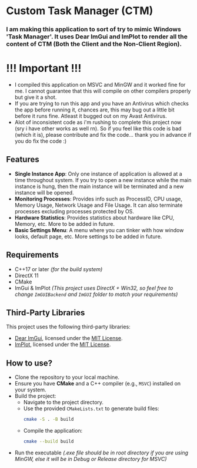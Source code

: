 # Custom Task Manager (CTM)

### I am making this application to sort of try to mimic Windows 'Task Manager'. It uses Dear ImGui and ImPlot to render all the content of CTM (Both the Client and the Non-Client Region).

# !!! Important !!!
- I compiled this application on MSVC and MinGW and it worked fine for me. I cannot guarantee that this will compile on other compilers properly but give it a shot.
- If you are trying to run this app and you have an Antivirus which checks the app before running it, chances are, this may bug out a little bit before it runs fine. Atleast it bugged out on my Avast Antivirus.
- Alot of inconsistent code as i'm rushing to complete this project now (sry i have other works as well rn). So if you feel like this code is bad (which it is), please contribute and fix the code... thank you in advance if you do fix the code :)

## Features
- **Single Instance App**: Only one instance of application is allowed at a time throughout system. If you try to open a new instance while the main instance is hung, then the main instance will be terminated and a new instance will be opened.
- **Monitoring Processes**: Provides info such as ProcessID, CPU usage, Memory Usage, Network Usage and File Usage. It can also terminate processes excluding processes protected by OS.
- **Hardware Statistics**: Provides statistics about hardware like CPU, Memory, etc. More to be added in future.
- **Basic Settings Menu**: A menu where you can tinker with how window looks, default page, etc. More settings to be added in future.

## Requirements
- C++17 or later _(for the build system)_
- DirectX 11
- CMake
- ImGui & ImPlot _(This project uses DirectX + Win32, so feel free to change `ImGUIBackend` and `ImGUI` folder to match your requirements)_

## Third-Party Libraries
This project uses the following third-party libraries:

- [Dear ImGui](https://github.com/ocornut/imgui), licensed under the [MIT License](ImGUI/LICENSE.txt).
- [ImPlot](https://github.com/epezent/implot), licensed under the [MIT License](ImPlot/LICENSE).

## How to use?
- Clone the repository to your local machine.
- Ensure you have **CMake** and a C++ compiler (e.g., `MSVC`) installed on your system.
- Build the project:
   - Navigate to the project directory.
   - Use the provided `CMakeLists.txt` to generate build files:
     ```bash
     cmake -S . -B build
     ```
   - Compile the application:
     ```bash
     cmake --build build
     ```
- Run the executable _(.exe file should be in root directory if you are using MinGW, else it will be in Debug or Release directory for MSVC)_
